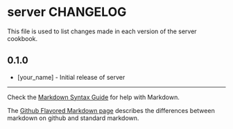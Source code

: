 # server CHANGELOG

This file is used to list changes made in each version of the server cookbook.

## 0.1.0
- [your_name] - Initial release of server

- - -
Check the [Markdown Syntax Guide](http://daringfireball.net/projects/markdown/syntax) for help with Markdown.

The [Github Flavored Markdown page](http://github.github.com/github-flavored-markdown/) describes the differences between markdown on github and standard markdown.
